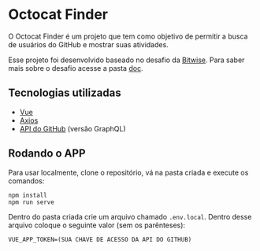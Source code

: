 # Octocat Finder

O Octocat Finder é um projeto que tem como objetivo de permitir a busca de usuários do GitHub e mostrar suas atividades.

Esse projeto foi desenvolvido baseado no desafio da [Bitwise](https://github.com/bitwise-technology). Para saber mais sobre o desafio acesse a pasta [doc](doc).

## Tecnologias utilizadas

-   [Vue](https://vuejs.org/)
-   [Axios](https://github.com/axios/axios)
-   [API do GitHub](https://docs.github.com/en/graphql) (versão GraphQL)

## Rodando o APP

Para usar localmente, clone o repositório, vá na pasta criada e execute os comandos:

```
npm install
npm run serve
```

Dentro do pasta criada crie um arquivo chamado `.env.local`. Dentro desse arquivo coloque o seguinte valor (sem os parênteses):

```
VUE_APP_TOKEN=(SUA CHAVE DE ACESSO DA API DO GITHUB)
```
